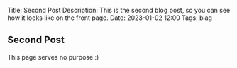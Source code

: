 Title: Second Post
Description: This is the second blog post, so you can see how it looks like on the front page.
Date: 2023-01-02 12:00
Tags: blag


## Second Post

This page serves no purpose :)
